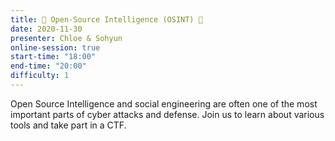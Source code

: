 ```yaml
---
title: 🔎 Open-Source Intelligence (OSINT) 🔎
date: 2020-11-30
presenter: Chloe & Sohyun
online-session: true
start-time: "18:00"
end-time: "20:00"
difficulty: 1
---
```


Open Source Intelligence and social engineering are often one of the most important parts of cyber attacks and defense. Join us to learn about various tools and take part in a CTF. 

